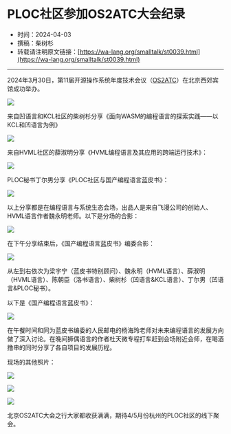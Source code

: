 # PLOC社区参加OS2ATC大会纪录

- 时间：2024-04-03
- 撰稿：柴树杉
- 转载请注明原文链接：[https://wa-lang.org/smalltalk/st0039.html](https://wa-lang.org/smalltalk/st0039.html)

---

2024年3月30日，第11届开源操作系统年度技术会议（[OS2ATC](https://mp.weixin.qq.com/s/AeamKW14p--C0xWM_lZwww)）在北京西郊宾馆成功举办。

![](/st0039-01.png)

来自凹语言和KCL社区的柴树杉分享《面向WASM的编程语言的探索实践——以KCL和凹语言为例》

![](/st0039-02.jpg)

来自HVML社区的薛淑明分享《HVML编程语言及其应用的跨端运行技术》：

![](/st0039-03.jpg)

PLOC秘书丁尔男分享《PLOC社区与国产编程语言蓝皮书》：

![](/st0039-04.jpg)

以上分享都是在编程语言与系统生态会场，出品人是来自飞漫公司的创始人、HVML语言作者魏永明老师。以下是分场的合影：

![](/st0039-05.jpg)

在下午分享结束后，《国产编程语言蓝皮书》编委合影：

![](/st0039-06.jpg)

从左到右依次为梁宇宁（蓝皮书特别顾问）、魏永明（HVML语言）、薛淑明（HVML语言）、陈朝臣（洛书语言）、柴树杉（凹语言&KCL语言）、丁尔男（凹语言&PLOC秘书）。

以下是《国产编程语言蓝皮书》：

![](/st0039-07.jpg)

在午餐时间和同为蓝皮书编委的人民邮电的杨海玲老师对未来编程语言的发展方向做了深入讨论。在晚间狮偶语言的作者杜天微专程打车赶到会场附近会师，在喝酒撸串的同时分享了各自项目的发展历程。

现场的其他照片：

![](/st0039-08.jpg)

![](/st0039-09.jpg)

![](/st0039-10.jpg)

北京OS2ATC大会之行大家都收获满满，期待4/5月份杭州的PLOC社区的线下聚会。
